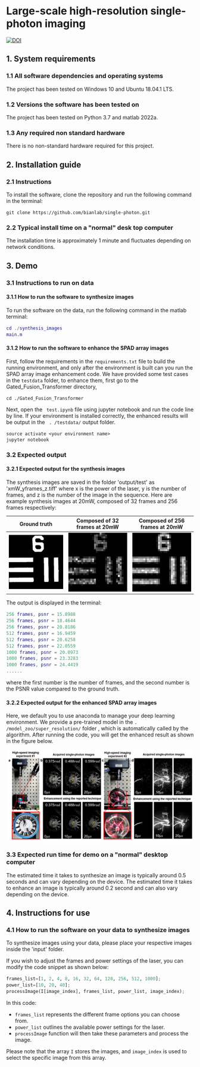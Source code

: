 # Large-scale high-resolution single-photon imaging

[![DOI](https://zenodo.org/badge/DOI/10.5281/zenodo.8260069.svg)](https://doi.org/10.5281/zenodo.8260069)

## 1. System requirements
### 1.1 All software dependencies and operating systems
The project has been tested on Windows 10 and Ubuntu 18.04.1 LTS.
### 1.2 Versions the software has been tested on
The project has been tested on Python 3.7 and matlab 2022a.
### 1.3 Any required non standard hardware
There is no non-standard hardware required for this project. 



## 2. Installation guide
### 2.1 Instructions

To install the software, clone the repository and run the following command in the terminal:
```
git clone https://github.com/bianlab/single-photon.git
```
    
### 2.2 Typical install time on a "normal" desk top computer 
The installation time is approximately 1 minute and fluctuates depending on network conditions.

## 3. Demo
### 3.1 Instructions to run on data
#### 3.1.1 How to run the software to synthesize images
To run the software on the data, run the following command in the matlab terminal:
```matlab
cd ./synthesis_images
main.m
```

#### 3.1.2 How to run the software to enhance the SPAD array images
First, follow the requirements in the `requirements.txt` file to build the running environment, and only after the environment is built can you run the SPAD array image enhancement code.
We have provided some test cases in the `testdata` folder, to enhance them, first go to the Gated_Fusion_Transformer directory,
```
cd ./Gated_Fusion_Transformer
```
Next, open the ` test.ipynb`  file using jupyter notebook and run the code line by line. If your environment is installed correctly, the enhanced results will be output in the ` . /testdata/` output folder.
```
source activate <your environment name>
jupyter notebook
```


### 3.2 Expected output

#### 3.2.1 Expected output for the synthesis images 
The synthesis images are saved in the folder 'output/test' as 'xmW_yframes_z.tiff' where x is the power of the laser, y is the number of frames, and z is the number of the image in the sequence. Here are example synthesis images at 20mW, composed of 32 frames and 256 frames respectively:




| Ground truth | Composed of 32 frames at 20mW | Composed of 256 frames at 20mW |
|:---:|:---:|:---:|
| ![图片1](./images/target.jpg) | ![图片2](./images/20mW_32frames_1.jpg) | ![图片3](./images/20mW_256frames_1.jpg) |


The output is displayed in the terminal:
```matlab
256 frames, psnr = 15.8988
256 frames, psnr = 18.4644
256 frames, psnr = 20.8186
512 frames, psnr = 16.9459
512 frames, psnr = 20.6258
512 frames, psnr = 22.0559
1000 frames, psnr = 20.0973
1000 frames, psnr = 23.3283
1000 frames, psnr = 24.4419
......
```
where the first number is the number of frames, and the second number is the PSNR value compared to the ground truth.

#### 3.2.2 Expected output for the enhanced SPAD array images
Here, we default you to use anaconda to manage your deep learning environment.
We provide a pre-trained model in the `. /model_zoo/super_resolution/` folder , which is automatically called by the algorithm. After running the code, you will get the enhanced result as shown in the figure below.

![图片1](./images/figure5.png)

### 3.3 Expected run time for demo on a "normal" desktop computer
The estimated time it takes to synthesize an image is typically around 0.5 seconds and can vary depending on the device. The estimated time it takes to enhance an image is typically around 0.2 second and can also vary depending on the device.

## 4. Instructions for use
### 4.1 How to run the software on your data to synthesize images
To synthesize images using your data, please place your respective images inside the 'input' folder.

If you wish to adjust the frames and power settings of the laser, you can modify the code snippet as shown below:
```python
frames_list=[1, 2, 4, 8, 16, 32, 64, 128, 256, 512, 1000];
power_list=[10, 20, 40];
processImage(I[image_index], frames_list, power_list, image_index);
```
In this code:
- `frames_list` represents the different frame options you can choose from.
- `power_list` outlines the available power settings for the laser. 
- `processImage` function will then take these parameters and process the image.

Please note that the array `I` stores the images, and `image_index` is used to select the specific image from this array.
